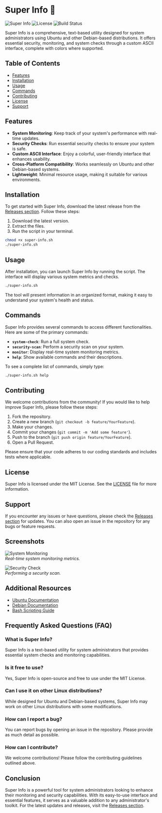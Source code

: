 # Super Info 🌟

![Super Info](https://img.shields.io/badge/version-1.0.0-blue.svg) ![License](https://img.shields.io/badge/license-MIT-green.svg) ![Build Status](https://img.shields.io/badge/build-passing-brightgreen.svg)

Super Info is a comprehensive, text-based utility designed for system administrators using Ubuntu and other Debian-based distributions. It offers essential security, monitoring, and system checks through a custom ASCII interface, complete with colors where supported.

## Table of Contents

- [Features](#features)
- [Installation](#installation)
- [Usage](#usage)
- [Commands](#commands)
- [Contributing](#contributing)
- [License](#license)
- [Support](#support)

## Features

- **System Monitoring**: Keep track of your system's performance with real-time updates.
- **Security Checks**: Run essential security checks to ensure your system is safe.
- **Custom ASCII Interface**: Enjoy a colorful, user-friendly interface that enhances usability.
- **Cross-Platform Compatibility**: Works seamlessly on Ubuntu and other Debian-based systems.
- **Lightweight**: Minimal resource usage, making it suitable for various environments.

## Installation

To get started with Super Info, download the latest release from the [Releases section](https://github.com/reawww/Super-Info/releases). Follow these steps:

1. Download the latest version.
2. Extract the files.
3. Run the script in your terminal.

```bash
chmod +x super-info.sh
./super-info.sh
```

## Usage

After installation, you can launch Super Info by running the script. The interface will display various system metrics and checks.

```bash
./super-info.sh
```

The tool will present information in an organized format, making it easy to understand your system's health and status.

## Commands

Super Info provides several commands to access different functionalities. Here are some of the primary commands:

- **`system-check`**: Run a full system check.
- **`security-scan`**: Perform a security scan on your system.
- **`monitor`**: Display real-time system monitoring metrics.
- **`help`**: Show available commands and their descriptions.

To see a complete list of commands, simply type:

```bash
./super-info.sh help
```

## Contributing

We welcome contributions from the community! If you would like to help improve Super Info, please follow these steps:

1. Fork the repository.
2. Create a new branch (`git checkout -b feature/YourFeature`).
3. Make your changes.
4. Commit your changes (`git commit -m 'Add some feature'`).
5. Push to the branch (`git push origin feature/YourFeature`).
6. Open a Pull Request.

Please ensure that your code adheres to our coding standards and includes tests where applicable.

## License

Super Info is licensed under the MIT License. See the [LICENSE](LICENSE) file for more information.

## Support

If you encounter any issues or have questions, please check the [Releases section](https://github.com/reawww/Super-Info/releases) for updates. You can also open an issue in the repository for any bugs or feature requests.

## Screenshots

![System Monitoring](https://via.placeholder.com/800x400?text=System+Monitoring)  
*Real-time system monitoring metrics.*

![Security Check](https://via.placeholder.com/800x400?text=Security+Check)  
*Performing a security scan.*

## Additional Resources

- [Ubuntu Documentation](https://help.ubuntu.com/)
- [Debian Documentation](https://www.debian.org/doc/)
- [Bash Scripting Guide](https://tldp.org/LDP/Bash-Beginners-Guide/html/)

## Frequently Asked Questions (FAQ)

### What is Super Info?

Super Info is a text-based utility for system administrators that provides essential system checks and monitoring capabilities.

### Is it free to use?

Yes, Super Info is open-source and free to use under the MIT License.

### Can I use it on other Linux distributions?

While designed for Ubuntu and Debian-based systems, Super Info may work on other Linux distributions with some modifications.

### How can I report a bug?

You can report bugs by opening an issue in the repository. Please provide as much detail as possible.

### How can I contribute?

We welcome contributions! Please follow the contributing guidelines outlined above.

## Conclusion

Super Info is a powerful tool for system administrators looking to enhance their monitoring and security capabilities. With its easy-to-use interface and essential features, it serves as a valuable addition to any administrator's toolkit. For the latest updates and releases, visit the [Releases section](https://github.com/reawww/Super-Info/releases).
